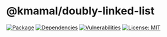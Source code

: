 # @kmamal/doubly-linked-list

[![Package](https://img.shields.io/npm/v/%2540kmamal%252Fdoubly-linked-list)](https://www.npmjs.com/package/@kmamal/doubly-linked-list)
[![Dependencies](https://img.shields.io/librariesio/release/npm/@kmamal/doubly-linked-list)](https://libraries.io/npm/@kmamal%2Fdoubly-linked-list)
[![Vulnerabilities](https://img.shields.io/snyk/vulnerabilities/npm/%2540kmamal%252Fdoubly-linked-list)](https://snyk.io/test/npm/@kmamal/doubly-linked-list)
[![License: MIT](https://img.shields.io/badge/License-MIT-yellow.svg)](https://opensource.org/licenses/MIT)
